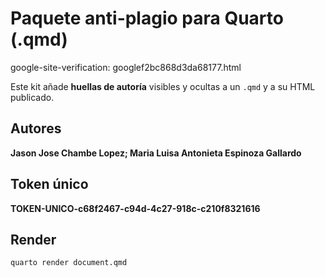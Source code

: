 # Paquete anti-plagio para Quarto (.qmd)
google-site-verification: googlef2bc868d3da68177.html

Este kit añade **huellas de autoría** visibles y ocultas a un `.qmd` y a su HTML publicado.

## Autores
**Jason Jose Chambe Lopez; Maria Luisa Antonieta Espinoza Gallardo**

## Token único
**TOKEN-UNICO-c68f2467-c94d-4c27-918c-c210f8321616**

## Render
```bash
quarto render document.qmd
```
